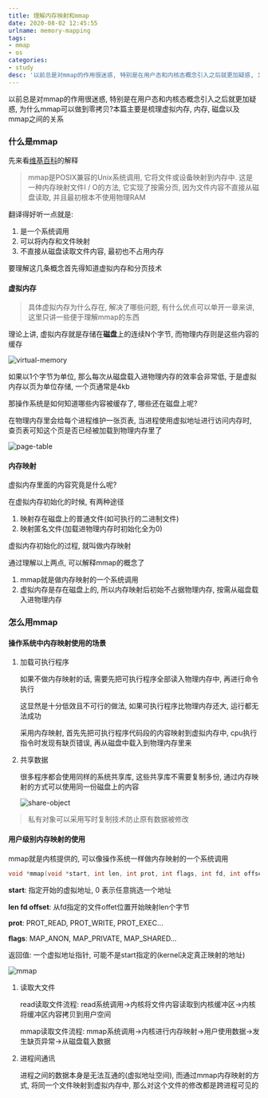 ```yaml
---
title: 理解内存映射和mmap
date: 2020-08-02 12:45:55
urlname: memory-mapping
tags:
- mmap
- os
categories:
- study
desc: '以前总是对mmap的作用很迷惑, 特别是在用户态和内核态概念引入之后就更加疑惑, 为什么mmap可以做到零拷贝?本篇主要是梳理虚拟内存, 内存, 磁盘以及mmap之间的关系'
---
```


以前总是对mmap的作用很迷惑, 特别是在用户态和内核态概念引入之后就更加疑惑, 为什么mmap可以做到零拷贝?本篇主要是梳理虚拟内存, 内存, 磁盘以及mmap之间的关系

<!--more-->

### 什么是mmap

先来看[维基百科](https://en.wikipedia.org/wiki/Mmap)的解释

> mmap是POSIX兼容的Unix系统调用, 它将文件或设备映射到内存中. 
> 这是一种内存映射文件I / O的方法, 它实现了按需分页, 因为文件内容不直接从磁盘读取, 并且最初根本不使用物理RAM

翻译得好听一点就是:

1. 是一个系统调用
2. 可以将内存和文件映射
3. 不直接从磁盘读取文件内容, 最初也不占用内存

要理解这几条概念首先得知道虚拟内存和分页技术

#### 虚拟内存

> 具体虚拟内存为什么存在, 解决了哪些问题, 有什么优点可以单开一章来讲, 这里只讲一些便于理解mmap的东西

理论上讲, 虚拟内存就是存储在**磁盘**上的连续N个字节, 而物理内存则是这些内容的缓存

![virtual-memory](https://pic.rmb.bdstatic.com/bjh/2bfa5b6707d571d59bf0a8b26e5f62a8.png)

如果以1个字节为单位, 那么每次从磁盘载入进物理内存的效率会非常低, 于是虚拟内存以页为单位存储, 一个页通常是4kb

那操作系统是如何知道哪些内容被缓存了, 哪些还在磁盘上呢?

在物理内存里会给每个进程维护一张页表, 当进程使用虚拟地址进行访问内存时, 查页表可知这个页是否已经被加载到物理内存里了

![page-table](https://pic.rmb.bdstatic.com/bjh/05ff3794951778d5be6722d682d3865b.png)

#### 内存映射

虚拟内存里面的内容究竟是什么呢?

在虚拟内存初始化的时候, 有两种途径

1. 映射存在磁盘上的普通文件(如可执行的二进制文件)
2. 映射匿名文件(加载进物理内存时初始化全为0)

虚拟内存初始化的过程, 就叫做内存映射

通过理解以上两点, 可以解释mmap的概念了

1. mmap就是做内存映射的一个系统调用
2. 虚拟内存是存在磁盘上的, 所以内存映射后初始不占据物理内存, 按需从磁盘载入进物理内存

### 怎么用mmap

#### 操作系统中内存映射使用的场景

1. 加载可执行程序

    如果不做内存映射的话, 需要先把可执行程序全部读入物理内存中, 再进行命令执行

    这显然是十分低效且不可行的做法, 如果可执行程序比物理内存还大, 运行都无法成功

    采用内存映射, 首先先把可执行程序代码段的内容映射到虚拟内存中, cpu执行指令时发现有缺页错误, 再从磁盘中载入到物理内存里来

2. 共享数据

    很多程序都会使用同样的系统共享库, 这些共享库不需要复制多份, 通过内存映射的方式可以使用同一份磁盘上的内容

    ![share-object](https://pic.rmb.bdstatic.com/bjh/5fee85e39a785c251584487e482390ea.png)

> 私有对象可以采用写时复制技术防止原有数据被修改

#### 用户级别内存映射的使用

mmap就是内核提供的, 可以像操作系统一样做内存映射的一个系统调用

``` c
void *mmap(void *start, int len, int prot, int flags, int fd, int offset);
```

**start**: 指定开始的虚拟地址, 0 表示任意挑选一个地址

**len fd offset**: 从fd指定的文件offet位置开始映射len个字节

**prot**: PROT_READ, PROT_WRITE, PROT_EXEC...

**flags**: MAP_ANON, MAP_PRIVATE, MAP_SHARED...

返回值: 一个虚拟地址指针, 可能不是start指定的(kernel决定真正映射的地址)

![mmap](https://pic.rmb.bdstatic.com/bjh/08ae83cd9ea18dfe208774a9ce8b8bda.png)

1. 读取大文件

    read读取文件流程: read系统调用->内核将文件内容读取到内核缓冲区->内核将缓冲区内容拷贝到用户空间

    mmap读取文件流程: mmap系统调用->内核进行内存映射->用户使用数据->发生缺页异常->从磁盘载入数据

2. 进程间通讯

    进程之间的数据本身是无法互通的(虚拟地址空间), 而通过mmap内存映射的方式, 将同一个文件映射到虚拟内存中, 那么对这个文件的修改都是跨进程可见的